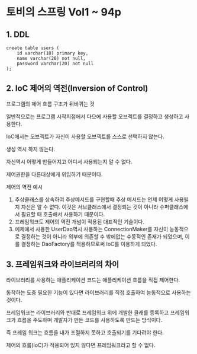 # 토비의 스프링 Vol1 ~ 94p

## 1. DDL

```mysql
create table users (
	id varchar(10) primary key,
    name varchar(20) not null,
    password varchar(20) not null
);
```





## 2. IoC 제어의 역전(Inversion of Control)

프로그램의 제어 흐름 구조가 뒤바뀌는 것



일반적으로는 프로그램 시작지점에서 다으에 사용할 오브젝트를 결정하고 생성하고 사용한다.



IoC에서는 오브젝트가 자신이 사용할 오브젝트를 스스로 선택하지 않는다.

생성 역시 하지 않는다.

자신역시 어떻게 만들어지고 어디서 사용되는지 알 수 없다.

제어권한을 다른대상에게 위임하기 때문이다.



제어의 역전 예시

1. 추상클래스를 상속하여 추상메서드를 구현할때 추상 메서드는 언제 어떻게 사용될지 자신은 알 수 없다. 이것은 서브클래스에서 결정되는 것이 아니라 슈퍼클래스에서 필요할 때 호출해서 사용하기 때문이다.
2. 프레임워크도 제어의 역전 개넘이 적용된 대표적인 기술이다.
3. 예제에서 사용한 UserDao역시 사용하는 ConnectionMaker를 자신이 능동적으로 결정하는 것이 아니라 외부에 의존할 수 밖에없는 수동적인 존재가 되었으며, 이를 결정하는 DaoFactory를 적용하므로써 IoC를 이용하게 되었다.



## 3. 프레임워크와 라이브러리의 차이

라이브러리를 사용하는 애플리케이션 코드는 애플리케이션 흐름을 직접 제어한다.

동작하는 도중 필요한 기능이 있다면 라이브러리를 직접 호출하여 능동적으로 사용하는 것이다.



프레임워크는 라이브러리와 반대로 프레임워크 위에 개발한 클래를 등록하고 프레임워크가 흐름을 주도하며 개발자가 만든 코드를 사용하도록 만드는 방식이다.

즉 프레임 워크는 흐름을 내가 조절하지 못하고 호출되기를 기다려야 한다.

제어의 흐름(IoC)가 적용되어 있지 않다면 프레임워크라고 할 수 없다.